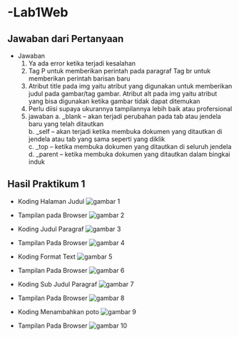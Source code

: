 # -Lab1Web

## Jawaban dari Pertanyaan

- Jawaban 
    1.	Ya ada error ketika terjadi kesalahan
    2.	Tag P untuk memberikan perintah pada paragraf Tag br untuk memberikan perintah barisan baru 
    3.	Atribut title pada img yaitu atribut yang digunakan untuk memberikan judul pada gambar/tag gambar.
        Atribut alt pada img yaitu atribut yang bisa digunakan ketika gambar tidak dapat ditemukan
    4.	Perlu diisi supaya ukurannya tampilannya lebih baik atau profersional
    5.	jawaban
        a.	_blank – akan terjadi perubahan pada tab atau jendela baru yang telah ditautkan <br>
        b.	_self – akan terjadi ketika membuka dokumen yang ditautkan di jendela atau tab yang sama seperti yang diklik <br>
        c.	_top – ketika membuka dokumen yang ditautkan di seluruh jendela <br>
        d.	_parent – ketika membuka dokumen yang ditautkan dalam bingkai induk

## Hasil Praktikum 1
- Koding Halaman Judul
![gambar 1](Screenshot/1.png)

- Tampilan pada Browser
![gambar 2](Screenshot/2.png)

- Koding Judul Paragraf
![gambar 3](Screenshot/4.png)

- Tampilan Pada Browser
![gambar 4](Screenshot/3.png)

- Koding Format Text
![gambar 5](Screenshot/6.png)

- Tampilan Pada Browser
![gambar 6](Screenshot/center.png)

- Koding Sub Judul Paragraf
![gambar 7](Screenshot/codingcenter.png)

- Tampilan Pada Browser
![gambar 8](Screenshot/7.png)

- Koding Menambahkan poto
![gambar 9](Screenshot/9.png)

- Tampilan Pada Browser
![gambar 10](Screenshot/8.png)
